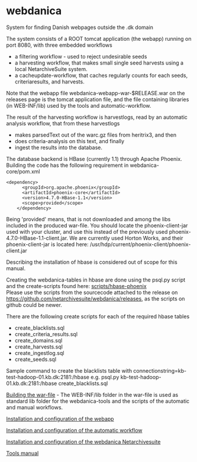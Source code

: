 # webdanica
System for finding Danish webpages outside the .dk domain

The system consists of a ROOT tomcat application (the webapp) running on port 8080, with three embedded workflows
 * a filtering workflow - used to reject undesirable seeds
 * a harvesting workflow, that makes small single seed harvests using a local NetarchiveSuite system.
 * a cacheupdate-workflow, that caches regularly counts for each seeds, criteriaresults, and harvests.

Note that the webapp file webdanica-webapp-war-$RELEASE.war on the releases page is the tomcat application file, and the file containing libraries (in WEB-INF/lib) used by the tools and automatic-workflow.

The result of the harvesting workflow is harvestlogs, read by an automatic analysis workflow, that from these harvestlogs 
 * makes parsedText out of the warc.gz files from heritrix3, and then 
 * does criteria-analysis on this text, and finally 
 * ingest the results into the database.

The database backend is HBase (currently 1.1) through Apache Phoenix. Building the code has the following requirement in webdanica-core/pom.xml
``` 
<dependency>
      <groupId>org.apache.phoenix</groupId>
      <artifactId>phoenix-core</artifactId>
      <version>4.7.0-HBase-1.1</version>
      <scope>provided</scope>
    </dependency>
```
Being 'provided' means, that is not downloaded and among the libs included in the produced war-file.
You should locate the phoenix-client-jar used with your cluster, and use this instead of the previously used phoenix-4.7.0-HBase-1.1-client.jar.
We are currently used Horton Works, and their phoenix-client-jar is located here: /usr/hdp/current/phoenix-client/phoenix-client.jar

Describing the installation of hbase is considered out of scope for this manual.

Creating the webdanica-tables in hbase are done using the psql.py script and the create-scripts found here: [scripts/hbase-phoenix](scripts/hbase-phoenix)<br/>
Please use the scripts from the sourcecode attached to the release on https://github.com/netarchivesuite/webdanica/releases, as the scripts on github could be newer.

There are the following create scripts for each of the required hbase tables 
 * create_blacklists.sql
 * create_criteria_results.sql
 * create_domains.sql
 * create_harvests.sql
 * create_ingestlog.sql
 * create_seeds.sql

Sample command to create the blacklists table with connectionstring=kb-test-hadoop-01.kb.dk:2181:/hbase
e.g. psql.py kb-test-hadoop-01.kb.dk:2181:/hbase create_blacklists.sql

[Building the war-file](warfile_building.md) - The WEB-INF/lib folder in the war-file is used as standard lib folder for the webdanica-tools and the scripts of the automatic and manual workflows.

[Installation and configuration of the webapp](webapp_install.md)

[Installation and configuration of the automatic workflow](workflow_install.md)

[Installation and configuration of the webdanica Netarchivesuite](webdanicaNAS_install.md)

[Tools manual](tools.md)

